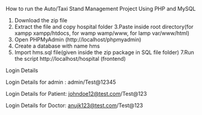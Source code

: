 How to run the Auto/Taxi Stand Management Project Using PHP and MySQL

1. Download the zip file
2. Extract the file and copy hospital folder
3.Paste inside root directory(for xampp xampp/htdocs, for wamp wamp/www, for lamp var/www/html)
4. Open PHPMyAdmin (http://localhost/phpmyadmin)
5. Create a database with name hms
6. Import hms.sql file(given inside the zip package in SQL file folder)
7.Run the script http://localhost/hospital (frontend)

Login Details 

Login Details for admin : admin/Test@12345

Login Details for Patient: johndoe12@test.com/Test@123

Login Details for Doctor: anujk123@test.com/Test@123

